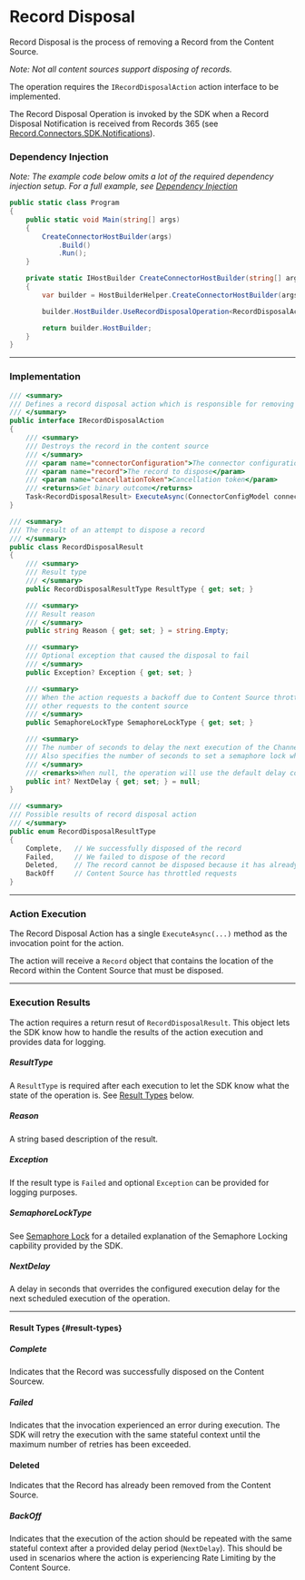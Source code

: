 # Record Disposal

Record Disposal is the process of removing a Record from the Content Source.

*Note: Not all content sources support disposing of records.*

The operation requires the `IRecordDisposalAction` action interface to be implemented.

The Record Disposal Operation is invoked by the SDK when a Record Disposal Notification is received from Records 365 (see [Record.Connectors.SDK.Notifications](../packages/recordpoint_connectors_sdk_notifications.md)).

### Dependency Injection

*Note: The example code below omits a lot of the required dependency injection setup.  For a full example, see [Dependency Injection](../dependency_injection.md)*
```cs
public static class Program
{
    public static void Main(string[] args)
    {
        CreateConnectorHostBuilder(args)
            .Build()
            .Run();
    }

    private static IHostBuilder CreateConnectorHostBuilder(string[] args)
    {
        var builder = HostBuilderHelper.CreateConnectorHostBuilder(args);

        builder.HostBuilder.UseRecordDisposalOperation<RecordDisposalAction>();

        return builder.HostBuilder;
    }
}
```

---

### Implementation
```cs
/// <summary>
/// Defines a record disposal action which is responsible for removing the record from the content source.
/// </summary>
public interface IRecordDisposalAction
{
    /// <summary>
    /// Destroys the record in the content source
    /// </summary>
    /// <param name="connectorConfiguration">The connector configuration</param>
    /// <param name="record">The record to dispose</param>
    /// <param name="cancellationToken">Cancellation token</param>
    /// <returns>Get binary outcome</returns>
    Task<RecordDisposalResult> ExecuteAsync(ConnectorConfigModel connectorConfiguration, Record record, CancellationToken cancellationToken);
}

/// <summary>
/// The result of an attempt to dispose a record
/// </summary>
public class RecordDisposalResult
{
    /// <summary>
    /// Result type
    /// </summary>
    public RecordDisposalResultType ResultType { get; set; }

    /// <summary>
    /// Result reason
    /// </summary>
    public string Reason { get; set; } = string.Empty;

    /// <summary>
    /// Optional exception that caused the disposal to fail
    /// </summary>
    public Exception? Exception { get; set; }

    /// <summary>
    /// When the action requests a backoff due to Content Source throttling, this specifies how the semphore should lock
    /// other requests to the content source
    /// </summary>
    public SemaphoreLockType SemaphoreLockType { get; set; }

    /// <summary>
    /// The number of seconds to delay the next execution of the Channel Discovery
    /// Also specifies the number of seconds to set a semaphore lock when a BackOff result is returned
    /// </summary>
    /// <remarks>When null, the operation will use the default delay configuration</remarks>
    public int? NextDelay { get; set; } = null;
}

/// <summary>
/// Possible results of record disposal action
/// </summary>
public enum RecordDisposalResultType
{
    Complete,   // We successfully disposed of the record
    Failed,     // We failed to dispose of the record
    Deleted,    // The record cannot be disposed because it has already been deleted
    BackOff     // Content Source has throttled requests
}
```

---

### Action Execution
The Record Disposal Action has a single `ExecuteAsync(...)` method as the invocation point for the action.

The action will receive a `Record` object that contains the location of the Record within the Content Source that must be disposed.

---

### Execution Results
The action requires a return resut of `RecordDisposalResult`.  This object lets the SDK know how to handle the results of the action execution and provides data for logging.

##### ResultType
A `ResultType` is required after each execution to let the SDK know what the state of the operation is. See [Result Types](#result-types) below.

##### Reason
A string based description of the result.

##### Exception
If the result type is `Failed` and optional `Exception` can be provided for logging purposes.

##### SemaphoreLockType
See [Semaphore Lock](../semaphore_lock.md) for a detailed explanation of the Semaphore Locking capbility provided by the SDK.

##### NextDelay
A delay in seconds that overrides the configured execution delay for the next scheduled execution of the operation.

---

#### Result Types {#result-types}

##### Complete
Indicates that the Record was successfully disposed on the Content Sourcew.

##### Failed
Indicates that the invocation experienced an error during execution.  The SDK will retry the execution with the same stateful context until the maximum number of retries has been exceeded.

#### Deleted
Indicates that the Record has already been removed from the Content Source.

##### BackOff
Indicates that the execution of the action should be repeated with the same stateful context after a provided delay period (`NextDelay`).  This should be used in scenarios where the action is experiencing Rate Limiting by the Content Source.
